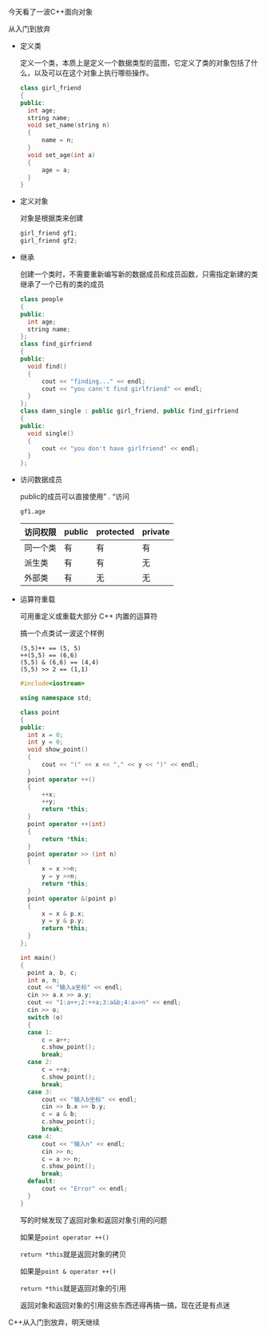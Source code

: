 今天看了一波C++面向对象

从入门到放弃

* 定义类

  定义一个类，本质上是定义一个数据类型的蓝图，它定义了类的对象包括了什么，以及可以在这个对象上执行哪些操作。 

  ```C++
  class girl_friend
  {
  public:
  	int age;
  	string name;
  	void set_name(string n)
  	{
  		name = n;
  	}
  	void set_age(int a)
  	{
  		age = a;
  	}
  }
  ```

* 定义对象

  对象是根据类来创建

  ```C++
  girl_friend gf1;
  girl_friend gf2;
  ```

* 继承

  创建一个类时，不需要重新编写新的数据成员和成员函数，只需指定新建的类继承了一个已有的类的成员

  ```C++
  class people
  {
  public:
  	int age;
  	string name;
  };
  class find_girfriend
  {
  public:
  	void find()
  	{
  		cout << "finding..." << endl;
  		cout << "you cann't find girlfriend" << endl;
  	}
  };
  class damn_single : public girl_friend, public find_girfriend
  {
  public:
  	void single()
  	{
  		cout << "you don't have girlfriend" << endl;
  	}
  };
  ```

  

* 访问数据成员

  public的成员可以直接使用” . “访问 

  `gf1.age`

  | 访问权限 | public | protected | private |
  | -------- | ------ | --------- | ------- |
  | 同一个类 | 有     | 有        | 有      |
  | 派生类   | 有     | 有        | 无      |
  | 外部类   | 有     | 无        | 无      |

* 运算符重载

  可用重定义或重载大部分 C++ 内置的运算符 

  搞一个点类试一波这个样例

  ```
  (5,5)++ == (5, 5)
  ++(5,5) == (6,6)
  (5,5) & (6,6) == (4,4)
  (5,5) >> 2 == (1,1)
  ```

  ```C++
  #include<iostream>
  
  using namespace std;
  
  class point
  {
  public:
  	int x = 0;
  	int y = 0;
  	void show_point()
  	{
  		cout << "(" << x << "," << y << ")" << endl;
  	}	
  	point operator ++()
  	{
  		++x;
  		++y;
  		return *this;
  	}
  	point operator ++(int)
  	{
  		return *this;
  	}
  	point operator >> (int n)
  	{
  		x = x >>n;
  		y = y >>n;
  		return *this;
  	}
  	point operator &(point p)
  	{
  		x = x & p.x;
  		y = y & p.y;
  		return *this;
  	}
  };
  
  int main()
  {
  	point a, b, c;
  	int o, n;
  	cout << "输入a坐标" << endl;
  	cin >> a.x >> a.y;
  	cout << "1:a++;2:++a;3:a&b;4:a>>n" << endl;
  	cin >> o;
  	switch (o)
  	{
  	case 1:
  		c = a++;
  		c.show_point();
  		break;
  	case 2:
  		c = ++a;
  		c.show_point();
  		break;
  	case 3:
  		cout << "输入b坐标" << endl;
  		cin >> b.x >> b.y;
  		c = a & b;
  		c.show_point();
  		break;
  	case 4:
  		cout << "输入n" << endl;
  		cin >> n;
  		c = a >> n;
  		c.show_point();
  		break;
  	default:
  		cout << "Error" << endl;
  	}
  }
  ```

  写的时候发现了返回对象和返回对象引用的问题

  如果是`point operator ++()`

  `return *this`就是返回对象的拷贝

  如果是`point & operator ++()`

  `return *this`就是返回对象的引用

  返回对象和返回对象的引用这些东西还得再搞一搞，现在还是有点迷



C++从入门到放弃，明天继续
